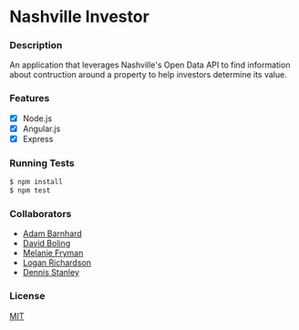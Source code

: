 # Nashville Investor
<!--
### Code Badges
[![Build Status](https://travis-ci.org/ABarnhard/nashville-investor.svg)](https://travis-ci.org/ABarnhard/nashville-investor)
-->
### Description
An application that leverages Nashville's Open Data API to find information about contruction around a property to help investors determine its value.

### Features
- [x] Node.js
- [x] Angular.js
- [X] Express

### Running Tests
```bash
$ npm install
$ npm test
```

### Collaborators
- [Adam Barnhard](https://github.com/ABarnhard)
- [David Boling](https://github.com/kadowki)
- [Melanie Fryman](https://github.com/mlfryman)
- [Logan Richardson](https://github.com/GLoganDR)
- [Dennis Stanley](https://github.com/tdsjr82)

### License
[MIT](LICENSE)
